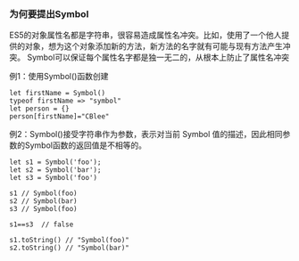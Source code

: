 ### 为何要提出Symbol
ES5的对象属性名都是字符串，很容易造成属性名冲突。比如，使用了一个他人提供的对象，想为这个对象添加新的方法，新方法的名字就有可能与现有方法产生冲突。
Symbol可以保证每个属性名字都是独一无二的，从根本上防止了属性名冲突

例1：使用Symbol()函数创建
```
let firstName = Symbol()
typeof firstName => "symbol"
let person = {}
person[firstName]="CBlee"
```

例2：Symbol()接受字符串作为参数，表示对当前 Symbol 值的描述，因此相同参数的Symbol函数的返回值是不相等的。
```
let s1 = Symbol('foo');
let s2 = Symbol('bar');
let s3 = Symbol('foo')

s1 // Symbol(foo)
s2 // Symbol(bar)
s3 // Symbol(foo)

s1==s3  // false

s1.toString() // "Symbol(foo)"
s2.toString() // "Symbol(bar)"


```
